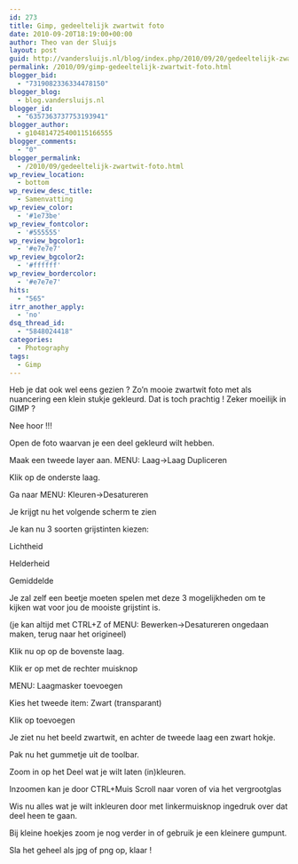 ```yaml
---
id: 273
title: Gimp, gedeeltelijk zwartwit foto
date: 2010-09-20T18:19:00+00:00
author: Theo van der Sluijs
layout: post
guid: http://vandersluijs.nl/blog/index.php/2010/09/20/gedeeltelijk-zwartwit-foto-2/
permalink: /2010/09/gimp-gedeeltelijk-zwartwit-foto.html
blogger_bid:
  - "7319082336334478150"
blogger_blog:
  - blog.vandersluijs.nl
blogger_id:
  - "6357363737753193941"
blogger_author:
  - g104814725400115166555
blogger_comments:
  - "0"
blogger_permalink:
  - /2010/09/gedeeltelijk-zwartwit-foto.html
wp_review_location:
  - bottom
wp_review_desc_title:
  - Samenvatting
wp_review_color:
  - '#1e73be'
wp_review_fontcolor:
  - '#555555'
wp_review_bgcolor1:
  - '#e7e7e7'
wp_review_bgcolor2:
  - '#ffffff'
wp_review_bordercolor:
  - '#e7e7e7'
hits:
  - "565"
itrr_another_apply:
  - 'no'
dsq_thread_id:
  - "5848024418"
categories:
  - Photography
tags:
  - Gimp
---
```

Heb je dat ook wel eens gezien ? Zo’n mooie zwartwit foto met als nuancering een klein stukje gekleurd. Dat is toch prachtig ! Zeker moeilijk in GIMP ?

Nee hoor !!! <!--more-->


  
Open de foto waarvan je een deel gekleurd wilt hebben.

Maak een tweede layer aan. MENU: Laag->Laag Dupliceren

Klik op de onderste laag.

Ga naar MENU: Kleuren->Desatureren

Je krijgt nu het volgende scherm te zien

Je kan nu 3 soorten grijstinten kiezen:
  
Lichtheid
  
Helderheid
  
Gemiddelde

Je zal zelf een beetje moeten spelen met deze 3 mogelijkheden om te kijken wat voor jou de mooiste grijstint is.

(je kan altijd met CTRL+Z of MENU: Bewerken->Desatureren ongedaan maken, terug naar het origineel)

Klik nu op op de bovenste laag.

Klik er op met de rechter muisknop

MENU: Laagmasker toevoegen

Kies het tweede item: Zwart (transparant)

Klik op toevoegen

Je ziet nu het beeld zwartwit, en achter de tweede laag een zwart hokje.

Pak nu het gummetje uit de toolbar.

Zoom in op het Deel wat je wilt laten (in)kleuren.

Inzoomen kan je door CTRL+Muis Scroll naar voren of via het vergrootglas

Wis nu alles wat je wilt inkleuren door met linkermuisknop ingedruk over dat deel heen te gaan.

Bij kleine hoekjes zoom je nog verder in of gebruik je een kleinere gumpunt.

Sla het geheel als jpg of png op, klaar !